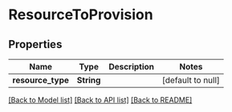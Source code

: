 # ResourceToProvision
## Properties

Name | Type | Description | Notes
------------ | ------------- | ------------- | -------------
**resource\_type** | **String** |  | [default to null]

[[Back to Model list]](../README.md#documentation-for-models) [[Back to API list]](../README.md#documentation-for-api-endpoints) [[Back to README]](../README.md)

